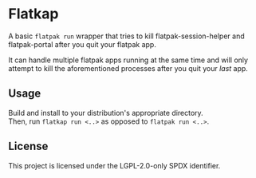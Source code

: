 # Flatkap

A basic `flatpak run` wrapper that tries to kill flatpak-session-helper and flatpak-portal after you quit your flatpak app.

It can handle multiple flatpak apps running at the same time and will only attempt to kill the aforementioned processes after you quit your *last* app.  

## Usage

Build and install to your distribution's appropriate directory.  
Then, run `flatkap run <..>` as opposed to `flatpak run <..>`.

## License

This project is licensed under the LGPL-2.0-only SPDX identifier.
